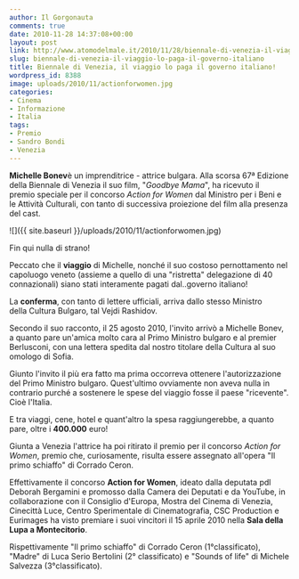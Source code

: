 ```yaml
---
author: Il Gorgonauta
comments: true
date: 2010-11-28 14:37:08+00:00
layout: post
link: http://www.atomodelmale.it/2010/11/28/biennale-di-venezia-il-viaggio-lo-paga-il-governo-italiano/
slug: biennale-di-venezia-il-viaggio-lo-paga-il-governo-italiano
title: Biennale di Venezia, il viaggio lo paga il governo italiano!
wordpress_id: 8388
image: uploads/2010/11/actionforwomen.jpg
categories:
- Cinema
- Informazione
- Italia
tags:
- Premio
- Sandro Bondi
- Venezia
---
```


**Michelle Bonev**è un imprenditrice - attrice bulgara. Alla scorsa 67ª Edizione della Biennale di Venezia il suo film, "_Goodbye Mama_", ha ricevuto il premio speciale per il concorso _Action for Women_ dal Ministro per i Beni e le Attività Culturali, con tanto di successiva proiezione del film alla presenza del cast.

![]({{ site.baseurl }}/uploads/2010/11/actionforwomen.jpg)

Fin qui nulla di strano!

Peccato che il **viaggio** di Michelle, nonché il suo costoso pernottamento nel capoluogo veneto (assieme a quello di una "ristretta" delegazione di 40 connazionali) siano stati interamente pagati dal..governo italiano!

La **conferma**, con tanto di lettere ufficiali, arriva dallo stesso Ministro della Cultura Bulgaro, tal Vejdi Rashidov.

Secondo il suo racconto, il 25 agosto 2010, l'invito arrivò a Michelle Bonev, a quanto pare un'amica molto cara al Primo Ministro bulgaro e al premier Berlusconi, con una lettera spedita dal nostro titolare della Cultura al suo omologo di Sofia.

Giunto l'invito il più era fatto ma prima occorreva ottenere l'autorizzazione del Primo Ministro bulgaro. Quest'ultimo ovviamente non aveva nulla in contrario purché a sostenere le spese del viaggio fosse il paese "ricevente". Cioè l'Italia.

E tra viaggi, cene, hotel e quant'altro la spesa raggiungerebbe, a quanto pare, oltre i **400.000** euro!

Giunta a Venezia l'attrice ha poi ritirato il premio per il concorso _Action for Women_, premio che, curiosamente, risulta essere assegnato all'opera "Il primo schiaffo" di Corrado Ceron.

Effettivamente il concorso **Action for Women**, ideato dalla deputata pdl Deborah Bergamini e promosso dalla Camera dei Deputati e da YouTube, in collaborazione con il Consiglio d'Europa, Mostra del Cinema di Venezia, Cinecittà Luce, Centro Sperimentale di Cinematografia, CSC Production e Eurimages ha visto premiare i suoi vincitori il 15 aprile 2010 nella **Sala della Lupa a Montecitorio**.

Rispettivamente "Il primo schiaffo" di Corrado Ceron (1°classificato), "Madre" di Luca Serio Bertolini (2° classificato) e "Sounds of life" di Michele Salvezza (3°classificato).
